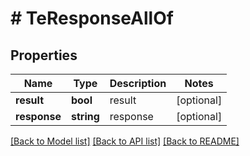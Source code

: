 # # TeResponseAllOf

## Properties

Name | Type | Description | Notes
------------ | ------------- | ------------- | -------------
**result** | **bool** | result | [optional]
**response** | **string** | response | [optional]

[[Back to Model list]](../../README.md#models) [[Back to API list]](../../README.md#endpoints) [[Back to README]](../../README.md)
